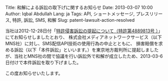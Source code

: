 Title: 和解による訴訟の取下げに関するお知らせ
Date: 2013-03-07 10:00
Author: Iqbal Abdullah
Lang: ja
Tags: API, ショートメッセージ, プレスリリース, 特許, 訴訟, SMS, 和解
Slug: patent-lawsuit-action-resolved

当社は2012-12-28日付「[特許侵害訴訟の提起について（特許第4889813号
）]({filename}/PR/patent-lawsuit-action-ja.md)」にてお知らせしましたとおり、
株式会社メディアネットワークサービス（以下MNS社）に対し、SMS配信API技術の使用行為の中止とともに、
損害賠償を求める訴訟（以下「本件訴訟」といいます。）を東京地方裁判所に提起しましたが、当社とMNS社の間で協議を行い訴訟外で和解が成立したため、2013-03-6日付けで本件訴訟を取り下げました。

この度お知らせいたします。
